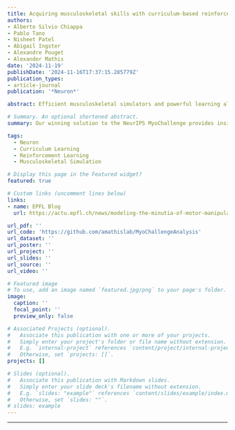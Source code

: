 ```yaml
---
title: Acquiring musculoskeletal skills with curriculum-based reinforcement learning
authors:
- Alberto Silvio Chiappa
- Pablo Tano
- Nisheet Patel
- Abigail Ingster
- Alexandre Pouget
- Alexander Mathis
date: '2024-11-19'
publishDate: '2024-11-16T17:37:15.285779Z'
publication_types:
- article-journal
publication: '*Neuron*'

abstract: Efficient musculoskeletal simulators and powerful learning algorithms provide computational tools to tackle the grand challenge of understanding biological motor control. Our winning solution for the inaugural NeurIPS MyoChallenge leverages an approach mirroring human skill learning. Using a novel curriculum learning approach, we trained a recurrent neural network to control a realistic model of the human hand with 39 muscles to rotate two Baoding balls in the palm of the hand. In agreement with data from human subjects, the policy uncovers a small number of kinematic synergies even though it is not explicitly biased towards low-dimensional solutions. However, selectively inactivating  parts of the control signal, we found that more dimensions contribute to the task performance than suggested by traditional synergy analysis. Overall, our work illustrates the emerging possibilities at the interface of musculoskeletal physics engines, reinforcement learning and neuroscience to advance our understanding of biological motor control.

# Summary. An optional shortened abstract.
summary: Our winning solution to the NeurIPS MyoChallenge provides insights about motor control and muscle synergies during object manipulation.

tags:
  - Neuron
  - Curriculum Learning
  - Reinforcement Learning
  - Musculoskeletal Simulation

# Display this page in the Featured widget?
featured: true

# Custom links (uncomment lines below)
links:
- name: EPFL Blog
  url: https://actu.epfl.ch/news/modeling-the-minutia-of-motor-manipulation-with-ai/

url_pdf: ''
url_code: 'https://github.com/amathislab/MyoChallengeAnalysis'
url_dataset: ''
url_poster: ''
url_project: ''
url_slides: ''
url_source: ''
url_video: ''

# Featured image
# To use, add an image named `featured.jpg/png` to your page's folder.
image:
  caption: ''
  focal_point: ''
  preview_only: false

# Associated Projects (optional).
#   Associate this publication with one or more of your projects.
#   Simply enter your project's folder or file name without extension.
#   E.g. `internal-project` references `content/project/internal-project/index.md`.
#   Otherwise, set `projects: []`.
projects: []

# Slides (optional).
#   Associate this publication with Markdown slides.
#   Simply enter your slide deck's filename without extension.
#   E.g. `slides: "example"` references `content/slides/example/index.md`.
#   Otherwise, set `slides: ""`.
# slides: example
---
```


<!-- {{% callout note %}}
Click the _Cite_ button above to demo the feature to enable visitors to import publication metadata into their reference management software.
{{% /callout %}}

{{% callout note %}}
Create your slides in Markdown - click the _Slides_ button to check out the example.
{{% /callout %}}

Add the publication's **full text** or **supplementary notes** here. You can use rich formatting such as including [code, math, and images](https://docs.hugoblox.com/content/writing-markdown-latex/). -->

---
